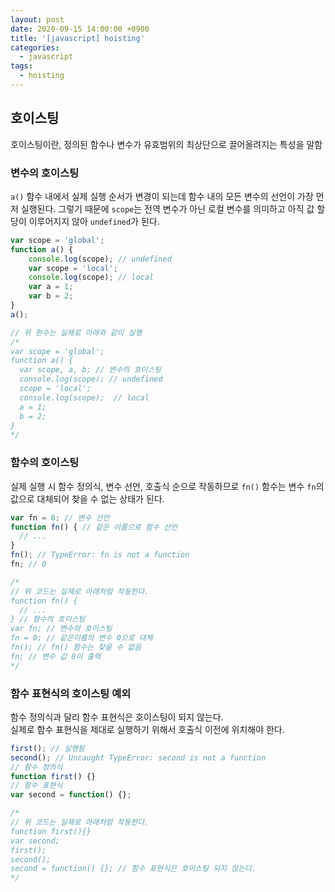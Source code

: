 ```yaml
---
layout: post
date: 2020-09-15 14:00:00 +0900
title: '[javascript] hoisting'
categories:
  - javascript
tags:
  - hoisting
---
```


## 호이스팅
호이스팅이란, 정의된 함수나 변수가 유효범위의 최상단으로 끌어올려지는 특성을 말함  

### 변수의 호이스팅

`a()` 함수 내에서 실제 실행 순서가 변경이 되는데 함수 내의 모든 변수의 선언이 가장 먼저 실행된다.
그렇기 때문에 `scope`는 전역 변수가 아닌 로컬 변수를 의미하고 아직 값 할당이 이루어지지 않아 `undefined`가 된다.  

```js
var scope = 'global';
function a() {
	console.log(scope); // undefined
	var scope = 'local';
	console.log(scope); // local
	var a = 1;
	var b = 2;
}
a();

// 위 한수는 실제로 아래와 같이 실행
/*
var scope = 'global';
function a() {
  var scope, a, b; // 변수의 호이스팅
  console.log(scope); // undefined
  scope = 'local';
  console.log(scope);  // local
  a = 1;
  b = 2;
}
*/
```

### 함수의 호이스팅

실제 실행 시 함수 정의식, 변수 선언, 호출식 순으로 작동하므로 `fn()` 함수는 변수 `fn`의 값으로 대체되어 찾을 수 없는 상태가 된다.

```js
var fn = 0; // 변수 선언
function fn() { // 같은 이름으로 함수 선언
  // ...
}
fn(); // TypeError: fn is not a function
fn; // 0

/*
// 위 코드는 실제로 아래처럼 작동한다.
function fn() {
  // ...
} // 함수의 호이스팅
var fn; // 변수의 호이스팅
fn = 0; // 같은이름의 변수 0으로 대체
fn(); // fn() 함수는 찾을 수 없음
fn; // 변수 값 0이 출력
*/
```

### 함수 표현식의 호이스팅 예외

함수 정의식과 달리 함수 표현식은 호이스팅이 되지 않는다.  
실제로 함수 표현식을 제대로 실행하기 위해서 호출식 이전에 위치해야 한다.  

```js
first(); // 실행됨
second(); // Uncaught TypeError: second is not a function
// 함수 정의식
function first() {}
// 함수 표현식
var second = function() {};

/*
// 위 코드는 실제로 아래처럼 작동한다.
function first(){}
var second;
first();
second();
second = function() {}; // 함수 표현식은 호이스팅 되지 않는다.
*/
```
